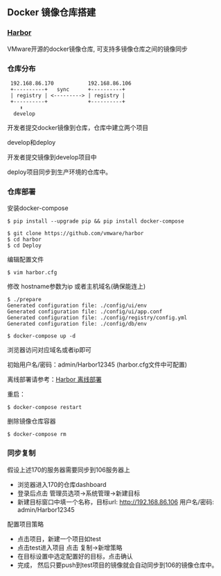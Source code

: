 ## Docker 镜像仓库搭建

### [Harbor](https://github.com/vmware/harbor)
VMware开源的docker镜像仓库, 可支持多镜像仓库之间的镜像同步

### 仓库分布
```
 192.168.86.170           192.168.86.106
 +----------+   sync      +----------+
 | registry | <---------> | registry |
 +----------+             +----------+
    ⬆
  develop
```
开发者提交docker镜像到仓库，仓库中建立两个项目

develop和deploy

开发者提交镜像到develop项目中

deploy项目同步到生产环境的仓库中。


### 仓库部署
安装docker-compose
```
$ pip install --upgrade pip && pip install docker-compose
```
```
$ git clone https://github.com/vmware/harbor
$ cd harbor
$ cd Deploy
```
编辑配置文件
```
$ vim harbor.cfg
```
修改 hostname参数为ip  或者主机域名(确保能连上)

```
$ ./prepare
Generated configuration file: ./config/ui/env
Generated configuration file: ./config/ui/app.conf
Generated configuration file: ./config/registry/config.yml
Generated configuration file: ./config/db/env

$ docker-compose up -d
```
浏览器访问对应域名或者ip即可

初始用户名/密码：admin/Harbor12345   (harbor.cfg文件中可配置)

离线部署请参考：[Harbor 离线部署](https://github.com/vmware/harbor/blob/master/docs/installation_guide.md)

重启：
```
$ docker-compose restart
```
删除镜像仓库容器
```
$ docker-compose rm
```

### 同步复制
假设上述170的服务器需要同步到106服务器上

* 浏览器进入170的仓库dashboard
* 登录后点击 管理员选项->系统管理->新建目标
* 新建目标窗口中填一个名称，目标url: http://192.168.86.106 用户名/密码: admin/Harbor12345 

配置项目策略

* 点击项目，新建一个项目如test
* 点击test进入项目 点击 复制->新增策略 
* 在目标设置中选定配置好的目标，点击确认
* 完成， 然后只要push到test项目的镜像就会自动同步到106的镜像仓库中。
